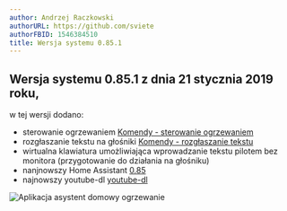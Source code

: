 ```yaml
---
author: Andrzej Raczkowski
authorURL: https://github.com/sviete
authorFBID: 1546384510
title: Wersja systemu 0.85.1  
---
```


## Wersja systemu 0.85.1 z dnia 21 stycznia 2019 roku,

w tej wersji dodano:
- sterowanie ogrzewaniem [Komendy - sterowanie ogrzewaniem](/docs/en/ais_app_assistent_commands.html#sterowanie-ogrzewaniem)
- rozgłaszanie tekstu na głośniki [Komendy - rozgłaszanie tekstu](/docs/en/ais_app_assistent_commands.html#rozgłaszanie-tekstu)
- wirtualna klawiatura umożliwiająca wprowadzanie tekstu pilotem bez monitora (przygotowanie do działania na głośniku)
- nanjnowszy Home Assistant <a href="https://www.home-assistant.io/blog/2019/01/09/release-85/" target="_blank">0.85</a>
- najnowszy youtube-dl <a href="https://rg3.github.io/youtube-dl/" target="_blank">youtube-dl</a>


![Aplikacja asystent domowy ogrzewanie](/img/en/blog/clima_21_01_2019.png)
